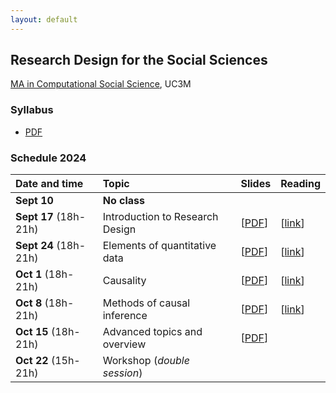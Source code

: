 ```yaml
---
layout: default
---
```


## Research Design for the Social Sciences

[MA in Computational Social Science](https://www.uc3m.es/master/computational-social-science), UC3M

### Syllabus

- [PDF](https://github.com/franvillamil/syllabi/blob/master/current/syllabus_research_design.pdf)

### Schedule 2024

| Date and time        | Topic                                   | Slides | Reading |
| :---        | :---                                    | :---   | :--- |
| **Sept 10** | **No class** |||
| **Sept 17** (18h-21h) | Introduction to Research Design | [[PDF](https://nbviewer.org/github/franvillamil/res_design/blob/master/slides/1_introduction/introduction.pdf)] | [[link](https://www.newyorker.com/magazine/2021/03/29/what-data-cant-do)] |
| **Sept 24** (18h-21h)  | Elements of quantitative data | [[PDF](https://nbviewer.org/github/franvillamil/res_design/blob/master/slides/2_basics_quantitative_data/basics_quant_data.pdf)] | [[link](https://journals.sagepub.com/doi/10.1177/0022002720963674)] |
| **Oct 1** (18h-21h)  | Causality | [[PDF](https://nbviewer.org/github/franvillamil/res_design/blob/master/slides/3_causality/causality.pdf)] | [[link](https://www.science.org/doi/10.1126/science.abp9364)] |
| **Oct 8** (18h-21h)    | Methods of causal inference | [[PDF](https://nbviewer.org/github/franvillamil/res_design/blob/master/slides/4_causal_inference_methods/causal_inference.pdf)] | [[link](https://journals.sagepub.com/doi/10.1177/20531680211058550)] |
| **Oct 15** (18h-21h) | Advanced topics and overview | [[PDF](https://nbviewer.org/github/franvillamil/res_design/blob/master/slides/5_advanced_topics/advanced.pdf)] | |
| **Oct 22** (15h-21h)  | Workshop (*double session*) | | |
